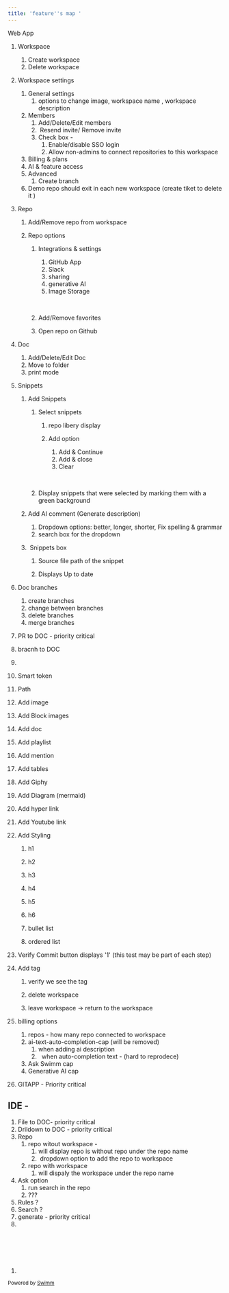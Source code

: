 ```yaml
---
title: 'feature''s map '
---
```

Web App

 1. Workspace&nbsp;

    1. Create workspace&nbsp;
    2. Delete workspace&nbsp;

 2. Workspace settings

    1. General settings&nbsp;
       1. options to change image, workspace name , workspace description&nbsp;&nbsp;
    2. Members
       1. Add/Delete/Edit members
       2. &nbsp;Resend invite/ Remove invite&nbsp;
       3. Check box -&nbsp;
          1. Enable/disable  SSO login&nbsp;
          2. Allow non-admins to connect repositories to this workspace
    3. Billing & plans
    4. AI & feature access
    5. Advanced
       1. Create branch&nbsp;
    6. Demo repo should exit in each new workspace (create tiket to delete it )&nbsp;

 3. Repo

    1. Add/Remove repo from workspace&nbsp;

    2. Repo options&nbsp;

       1. Integrations & settings

          1. GitHub App
          2. Slack
          3. sharing&nbsp;
          4. generative AI
          5. Image Storage

          &nbsp;

       2. Add/Remove favorites

       3. Open repo on Github

 4. Doc

    1. Add/Delete/Edit Doc
    2. Move to folder
    3. print mode&nbsp;

 5. Snippets&nbsp;

    1. Add Snippets

       1. Select snippets&nbsp;
          1. repo libery display&nbsp;

          2. Add option&nbsp;

             1. Add & Continue
             2. Add & close&nbsp;
             3. Clear&nbsp;

             &nbsp;
       2. Display snippets that were selected by marking them with a green background&nbsp;

    2. Add AI comment (Generate description)&nbsp;

       1. Dropdown options: better, longer, shorter,  Fix spelling & grammar
       2. search box for the dropdown

    3. &nbsp;Snippets box

       1. Source file path of the snippet

       2. Displays Up to date

 6. Doc branches&nbsp;

    1. create branches&nbsp;
    2. change between branches
    3. delete branches
    4. merge branches&nbsp;

 7. PR to DOC - priority critical&nbsp;

 8. bracnh to DOC

 9. &nbsp;

10. Smart token

11. Path

12. Add image

13. Add Block images

14. Add doc

15. Add playlist

16. Add mention

17. Add tables&nbsp;

18. Add Giphy

19. Add Diagram (mermaid)

20. Add hyper link&nbsp;

21. Add Youtube link

22. Add Styling

    1. h1

    2. h2

    3. h3

    4. h4

    5. h5

    6. h6

    7. bullet list

    8. ordered list

23. Verify Commit button displays '1' (this test may be part of each step)

24. Add tag

    1. verify we see the tag

    2. delete workspace

    3. leave workspace → return to the workspace

25. billing options&nbsp;

    1. repos - how many repo connected to workspace&nbsp;
    2. ai-text-auto-completion-cap (will be removed)&nbsp;
       1. when adding ai description
       2. &nbsp;&nbsp;when auto-completion text - (hard to reprodece)&nbsp;
    3. Ask Swimm cap
    4. Generative AI cap

26. GITAPP - Priority critical

## IDE -&nbsp;

1. File to DOC- priority critical
2. Drildown to DOC - priority critical
3. Repo
   1. repo witout workspace -&nbsp;
      1. will display repo is without repo under the repo name&nbsp;&nbsp;
      2. &nbsp;dropdown option  to add the repo to workspace&nbsp;
   2. repo with workspace
      1. will dispaly the workspace under the repo name&nbsp;
4. Ask option&nbsp;
   1. run search in the repo&nbsp;
   2. ???
5. Rules ?&nbsp;
6. Search ?&nbsp;
7. generate - priority critical
8. &nbsp;

&nbsp;

&nbsp;

## 

1. &nbsp;

<SwmMeta version="3.0.0" repo-id="Z2l0aHViJTNBJTNBUUElM0ElM0Fyb2JTd2ltbQ==" repo-name="QA"><sup>Powered by [Swimm](https://staging.swimm.cloud/)</sup></SwmMeta>
